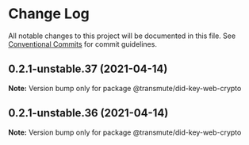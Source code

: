 # Change Log

All notable changes to this project will be documented in this file.
See [Conventional Commits](https://conventionalcommits.org) for commit guidelines.

## 0.2.1-unstable.37 (2021-04-14)

**Note:** Version bump only for package @transmute/did-key-web-crypto





## 0.2.1-unstable.36 (2021-04-14)

**Note:** Version bump only for package @transmute/did-key-web-crypto
